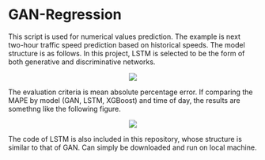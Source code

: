 # GAN-Regression
This script is used for numerical values prediction. The example is next two-hour traffic speed prediction based on historical speeds. The model structure is as follows. In this project, LSTM is selected to be the form of both generative and discriminative networks. 
<p align="center">
  <img src="https://user-images.githubusercontent.com/46463367/112266358-15164800-8c31-11eb-82ce-5864632ad946.png"/>
</p>

The evaluation criteria is mean absolute percentage error. If comparing the MAPE by model (GAN, LSTM, XGBoost) and time of day, the results are somethng like the following figure.
<p align="center">
  <img src="https://user-images.githubusercontent.com/46463367/112259952-5ce3a200-8c26-11eb-89b1-66a76af2bd63.png"/>
</p>

The code of LSTM is also included in this repository, whose structure is similar to that of GAN. Can simply be downloaded and run on local machine.

